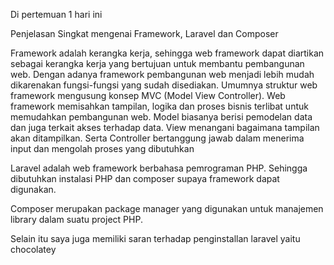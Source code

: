 Di pertemuan 1 hari ini

Penjelasan Singkat mengenai Framework, Laravel dan Composer

Framework adalah kerangka kerja, sehingga web framework dapat diartikan sebagai 
kerangka kerja yang bertujuan untuk membantu pembangunan web. Dengan adanya framework 
pembangunan web menjadi lebih mudah dikarenakan fungsi-fungsi yang sudah disediakan.
Umumnya struktur web framework mengusung konsep MVC (Model View Controller). 
Web framework memisahkan tampilan, logika dan proses bisnis terlibat untuk memudahkan 
pembangunan web. Model biasanya berisi pemodelan data dan juga terkait akses terhadap data. 
View menangani bagaimana tampilan akan ditampilkan. Serta Controller bertanggung jawab 
dalam menerima input dan mengolah proses yang dibutuhkan

Laravel adalah web framework berbahasa pemrograman PHP. Sehingga dibutuhkan 
instalasi PHP dan composer supaya framework dapat digunakan. 

Composer merupakan package 
manager yang digunakan untuk manajemen library dalam suatu project PHP.

Selain itu saya juga memiliki saran terhadap penginstallan laravel yaitu chocolatey